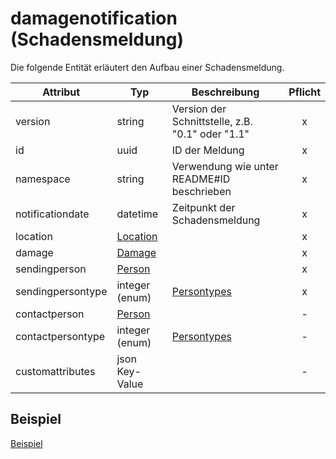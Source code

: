 # damagenotification (Schadensmeldung)

Die folgende Entität erläutert den Aufbau einer Schadensmeldung.

| Attribut          | Typ                               | Beschreibung                                     | Pflicht |
| ----------------- | --------------------------------- | ------------------------------------------------ | :-----: |
| version           | string                            | Version der Schnittstelle, z.B. "0.1" oder "1.1" |    x    |
| id                | uuid                              | ID der Meldung                                   |    x    |
| namespace         | string                            | Verwendung wie unter README#ID beschrieben       |    x    |
| notificationdate  | datetime                          | Zeitpunkt der Schadensmeldung                    |    x    |
| location          | [Location](/entities/location.md) |                                                  |    x    |
| damage            | [Damage](/entities/damage.md)     |                                                  |    x    |
| sendingperson     | [Person](/entities/person.md)     |                                                  |    x    |
| sendingpersontype | integer (enum)                    | [Persontypes](/types/persontypes.md)             |    x    |
| contactperson     | [Person](/entities/person.md)     |                                                  |    -    |
| contactpersontype | integer (enum)                    | [Persontypes](/types/persontypes.md)             |    -    |
| customattributes  | json Key-Value                    |                                                  |    -    |

## Beispiel

[Beispiel](damagenotification-example.md)
